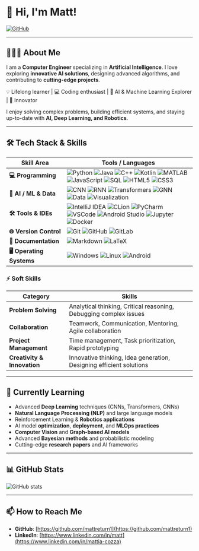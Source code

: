 # 👋 Hi, I'm Matt!

[![GitHub](https://img.shields.io/badge/GitHub-Matt-black?style=flat&logo=github)](https://github.com/mattreturn1)  

---

## 🧑🏻‍💻 About Me

I am a **Computer Engineer** specializing in **Artificial Intelligence**. I love exploring **innovative AI solutions**, designing advanced algorithms, and contributing to **cutting-edge projects**.  

💡 Lifelong learner | 💻 Coding enthusiast | 🤖 AI & Machine Learning Explorer | 🚀 Innovator  

I enjoy solving complex problems, building efficient systems, and staying up-to-date with **AI, Deep Learning, and Robotics**.

---

## 🛠️ Tech Stack & Skills

| Skill Area | Tools / Languages |
|------------|-----------------|
| **💻 Programming** | ![Python](https://img.shields.io/badge/Python-3776AB?style=flat&logo=python&logoColor=white) ![Java](https://img.shields.io/badge/Java-007396?style=flat&logo=java&logoColor=white) ![C++](https://img.shields.io/badge/C++-00599C?style=flat&logo=c%2B%2B&logoColor=white) ![Kotlin](https://img.shields.io/badge/Kotlin-0095D5?style=flat&logo=kotlin&logoColor=white) ![MATLAB](https://img.shields.io/badge/MATLAB-0076A8?style=flat&logo=mathworks&logoColor=white) ![JavaScript](https://img.shields.io/badge/JavaScript-F7DF1E?style=flat&logo=javascript&logoColor=black) ![SQL](https://img.shields.io/badge/SQL-4479A1?style=flat&logo=mysql&logoColor=white) ![HTML5](https://img.shields.io/badge/HTML5-E34F26?style=flat&logo=html5&logoColor=white) ![CSS3](https://img.shields.io/badge/CSS3-1572B6?style=flat&logo=css3&logoColor=white) |
| **🤖 AI / ML & Data** | ![CNN](https://img.shields.io/badge/CNN-FF6F61?style=flat) ![RNN](https://img.shields.io/badge/RNN-F7DF1E?style=flat) ![Transformers](https://img.shields.io/badge/Transformers-6F42C1?style=flat) ![GNN](https://img.shields.io/badge/GNN-1DA1F2?style=flat) ![Data](https://img.shields.io/badge/Data%20Analysis-4CAF50?style=flat) ![Visualization](https://img.shields.io/badge/Visualization-F4B400?style=flat) |
| **🛠️ Tools & IDEs** | ![IntelliJ IDEA](https://img.shields.io/badge/IntelliJ-000000?style=flat&logo=intellij-idea&logoColor=white) ![CLion](https://img.shields.io/badge/CLion-000000?style=flat&logo=clion&logoColor=white) ![PyCharm](https://img.shields.io/badge/PyCharm-000000?style=flat&logo=pycharm&logoColor=white)![VSCode](https://img.shields.io/badge/VSCode-007ACC?style=flat&logo=visual-studio-code&logoColor=white) ![Android Studio](https://img.shields.io/badge/Android%20Studio-3DDC84?style=flat&logo=android&logoColor=white) ![Jupyter](https://img.shields.io/badge/Jupyter-F37626?style=flat&logo=jupyter&logoColor=white) ![Docker](https://img.shields.io/badge/Docker-2496ED?style=flat&logo=docker&logoColor=white) |
| **🌐 Version Control** | ![Git](https://img.shields.io/badge/Git-F05032?style=flat&logo=git&logoColor=white) ![GitHub](https://img.shields.io/badge/GitHub-181717?style=flat&logo=github&logoColor=white) ![GitLab](https://img.shields.io/badge/GitLab-FCA121?style=flat&logo=gitlab&logoColor=white) |
| **📄 Documentation** | ![Markdown](https://img.shields.io/badge/Markdown-000000?style=flat&logo=markdown&logoColor=white) ![LaTeX](https://img.shields.io/badge/LaTeX-008080?style=flat&logo=latex&logoColor=white) |
| **🖥️ Operating Systems** | ![Windows](https://img.shields.io/badge/Windows-0078D6?style=flat&logo=windows&logoColor=white) ![Linux](https://img.shields.io/badge/Linux-FCC624?style=flat&logo=linux&logoColor=black) ![Android](https://img.shields.io/badge/Android-3DDC84?style=flat&logo=android&logoColor=white) |

### ⚡ Soft Skills

| Category | Skills |
|----------|--------|
| **Problem Solving** | Analytical thinking, Critical reasoning, Debugging complex issues |
| **Collaboration** | Teamwork, Communication, Mentoring, Agile collaboration |
| **Project Management** | Time management, Task prioritization, Rapid prototyping |
| **Creativity & Innovation** | Innovative thinking, Idea generation, Designing efficient solutions |


---

## 🌱 Currently Learning
- Advanced **Deep Learning** techniques (CNNs, Transformers, GNNs)  
- **Natural Language Processing (NLP)** and large language models  
- Reinforcement Learning & **Robotics applications**  
- AI model **optimization**, **deployment**, and **MLOps practices**  
- **Computer Vision** and **Graph-based AI models**  
- Advanced **Bayesian methods** and probabilistic modeling  
- Cutting-edge **research papers** and AI frameworks


---

## 📊 GitHub Stats

![GitHub stats](https://github-readme-stats.vercel.app/api?username=mattreturn1&show_icons=true&theme=radical&hide_title=true)

---

## 📫 How to Reach Me
- **GitHub**: [https://github.com/mattreturn1](https://github.com/mattreturn1)
- **LinkedIn**: [https://www.linkedin.com/in/matt](https://www.linkedin.com/in/mattia-cozza)

